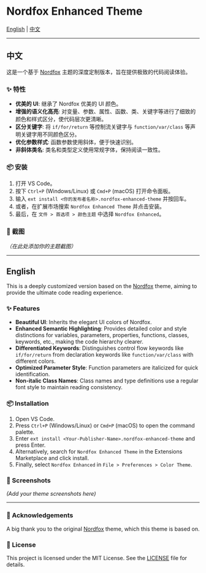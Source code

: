 # Nordfox Enhanced Theme

[English](./readme.md#english) | [中文](./readme.md#中文)

---

## 中文

这是一个基于 [Nordfox](https://github.com/SleekyPython/Nordfox) 主题的深度定制版本，旨在提供极致的代码阅读体验。

### ✨ 特性

-   **优美的 UI**: 继承了 Nordfox 优美的 UI 颜色。
-   **增强的语义化高亮**: 对变量、参数、属性、函数、类、关键字等进行了细致的颜色和样式区分，使代码层次更清晰。
-   **区分关键字**: 将 `if/for/return` 等控制流关键字与 `function/var/class` 等声明关键字用不同颜色区分。
-   **优化参数样式**: 函数参数使用斜体，便于快速识别。
-   **非斜体类名**: 类名和类型定义使用常规字体，保持阅读一致性。

### 📦 安装

1.  打开 VS Code。
2.  按下 `Ctrl+P` (Windows/Linux) 或 `Cmd+P` (macOS) 打开命令面板。
3.  输入 `ext install <你的发布者名称>.nordfox-enhanced-theme` 并按回车。
4.  或者，在扩展市场搜索 `Nordfox Enhanced Theme` 并点击安装。
5.  最后，在 `文件 > 首选项 > 颜色主题` 中选择 `Nordfox Enhanced`。

### 📸 截图

*（在此处添加你的主题截图）*

---

## English

This is a deeply customized version based on the [Nordfox](https://github.com/SleekyPython/Nordfox) theme, aiming to provide the ultimate code reading experience.

### ✨ Features

-   **Beautiful UI**: Inherits the elegant UI colors of Nordfox.
-   **Enhanced Semantic Highlighting**: Provides detailed color and style distinctions for variables, parameters, properties, functions, classes, keywords, etc., making the code hierarchy clearer.
-   **Differentiated Keywords**: Distinguishes control flow keywords like `if/for/return` from declaration keywords like `function/var/class` with different colors.
-   **Optimized Parameter Style**: Function parameters are italicized for quick identification.
-   **Non-italic Class Names**: Class names and type definitions use a regular font style to maintain reading consistency.

### 📦 Installation

1.  Open VS Code.
2.  Press `Ctrl+P` (Windows/Linux) or `Cmd+P` (macOS) to open the command palette.
3.  Enter `ext install <Your-Publisher-Name>.nordfox-enhanced-theme` and press Enter.
4.  Alternatively, search for `Nordfox Enhanced Theme` in the Extensions Marketplace and click install.
5.  Finally, select `Nordfox Enhanced` in `File > Preferences > Color Theme`.

### 📸 Screenshots

*(Add your theme screenshots here)*

---

### 🙏 Acknowledgements

A big thank you to the original [Nordfox](https://github.com/SleekyPython/Nordfox) theme, which this theme is based on.

### 📄 License

This project is licensed under the MIT License. See the [LICENSE](./LICENSE) file for details.
